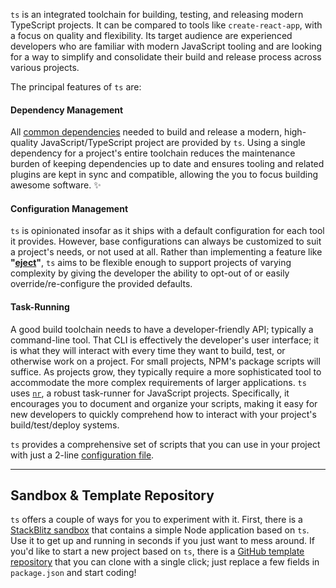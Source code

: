 `ts` is an integrated toolchain for building, testing, and releasing modern TypeScript projects. It can
be compared to tools like `create-react-app`, with a focus on quality and flexibility. Its target
audience are experienced developers who are familiar with modern JavaScript tooling and are looking for
a way to simplify and consolidate their build and release process across various projects.

The principal features of `ts` are:

#### Dependency Management

All [common dependencies](features) needed to build and release a modern, high-quality
JavaScript/TypeScript project are provided by `ts`. Using a single dependency for a project's entire
toolchain reduces the maintenance burden of keeping dependencies up to date and ensures tooling and
related plugins are kept in sync and compatible, allowing the you to focus building awesome software. ✨

#### Configuration Management

`ts` is opinionated insofar as it ships with a default configuration for each tool it provides. However,
base configurations can always be customized to suit a project's needs, or not used at all. Rather than
implementing a feature like **"[eject](https://create-react-app.dev/docs/available-scripts/#npm-run-eject)"**,
`ts` aims to be flexible enough to support projects of varying complexity by giving the developer the
ability to opt-out of or easily override/re-configure the provided defaults.

#### Task-Running

A good build toolchain needs to have a developer-friendly API; typically a command-line tool. That CLI
is effectively the developer's user interface; it is what they will interact with every time they want
to build, test, or otherwise work on a project. For small projects, NPM's package scripts will suffice.
As projects grow, they typically require a more sophisticated tool to accommodate the more complex
requirements of larger applications. `ts` uses [`nr`](https://darkobits.gitbook.io/nr/), a robust
task-runner for JavaScript projects. Specifically, it encourages you to document and organize your
scripts, making it easy for new developers to quickly comprehend how to interact with your project's
build/test/deploy systems.

`ts` provides a comprehensive set of scripts that you can use in your project with just a 2-line
[configuration file](configuration-files?id=nr).

---

## Sandbox & Template Repository

`ts` offers a couple of ways for you to experiment with it. First, there is a [StackBlitz sandbox](https://codesandbox.io/p/sandbox/ts-template-y3dgkt)
that contains a simple Node application based on `ts`. Use it to get up and running in seconds if you
just want to mess around. If you'd like to start a new project based on `ts`, there is a [GitHub template repository](https://github.com/darkobits/ts-template)
that you can clone with a single click; just replace a few fields in `package.json` and start coding!
